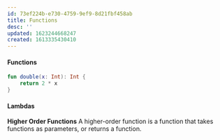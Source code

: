 ```yaml
---
id: 73ef224b-e730-4759-9ef9-8d21fbf458ab
title: Functions
desc: ''
updated: 1623244668247
created: 1613335430410
---
```


#### Functions

```kotlin
fun double(x: Int): Int {
    return 2 * x
}
```

#### Lambdas
**Higher Order Functions**
A higher-order function is a function that takes functions as parameters, or returns a function.
